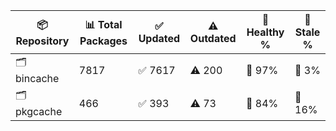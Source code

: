 | 📦 Repository | 📊 Total Packages | ✅ Updated | ⚠️ Outdated | 💚 Healthy % | 🔴 Stale % |
|---------------|-------------------|------------|-------------|-------------|------------|
| 🗂️ bincache | 7817 | ✅ 7617 | ⚠️ 200 | 💚 97% | 🔴 3% |
| 🗂️ pkgcache | 466 | ✅ 393 | ⚠️ 73 | 💚 84% | 🔴 16% |
